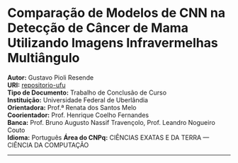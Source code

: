 # Comparação de Modelos de CNN na Detecção de Câncer de Mama Utilizando Imagens Infravermelhas Multiângulo

**Autor:** Gustavo Pioli Resende  
**URI:** [repositorio-ufu](https://repositorio.ufu.br/handle/123456789/46119)  
**Tipo de Documento:** Trabalho de Conclusão de Curso  
**Instituição:** Universidade Federal de Uberlândia   
**Orientadora:** Prof.ª Renata dos Santos Melo  
**Coorientador:** Prof. Henrique Coelho Fernandes  
**Banca:** Prof. Bruno Augusto Nassif Travençolo, Prof. Leandro Nogueiro Couto  
**Idioma:** Português 
**Área do CNPq:** CIÊNCIAS EXATAS E DA TERRA — CIÊNCIA DA COMPUTAÇÃO  

---